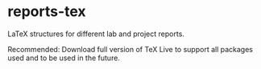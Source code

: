 # reports-tex
LaTeX structures for different lab and project reports.

Recommended: Download full version of TeX Live to support all packages used and to be used in the future.
